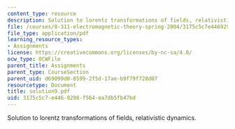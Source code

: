 ```yaml
---
content_type: resource
description: Solution to lorentz transformations of fields, relativistic dynamics.
file: /courses/8-311-electromagnetic-theory-spring-2004/3175c5c7e4469298f564ea7db5fb47bd_solution9.pdf
file_type: application/pdf
learning_resource_types:
- Assignments
license: https://creativecommons.org/licenses/by-nc-sa/4.0/
ocw_type: OCWFile
parent_title: Assignments
parent_type: CourseSection
parent_uid: d69099d0-8599-2f5d-17ae-b9f79f728d07
resourcetype: Document
title: solution9.pdf
uid: 3175c5c7-e446-9298-f564-ea7db5fb47bd
---
```

Solution to lorentz transformations of fields, relativistic dynamics.